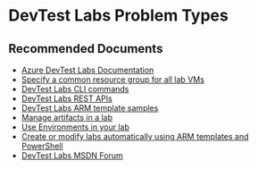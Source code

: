 <properties
    pageTitle="DevTest Labs Problem Types"
    description="List of references for common DevTest lab problem types."
    service="microsoft.devtestlab"
    resource="labs"
    authors="leovms"
    ms.author="leov"
    displayOrder=""
    selfHelpType="generic"
    supportTopicIds="32633552, 32633554, 32633556, 32633558, 32633560, 32633562, 32633564, 32633572, 32633574, 32633576, 32633590, 32633592, 32633553, 32633555, 32633557, 32633559, 32633561, 32633563, 32633565, 32633568, 32633573, 32633577, 32633591, 32633593"
    resourceTags=""
    productPesIds="15968"
    cloudEnvironments="public, fairfax, usnat, ussec"
    articleId="8aff36e6-7bc5-4b94-8b08-09c405823da9"
	ownershipId="AzureLabServices_DevTestLab"
/>

# DevTest Labs Problem Types

## **Recommended Documents**

* [Azure DevTest Labs Documentation](https://docs.microsoft.com/azure/lab-services/devtest-lab-overview)<br>
* [Specify a common resource group for all lab VMs](https://docs.microsoft.com/azure/lab-services/resource-group-control)<br>
* [DevTest Labs CLI commands](https://docs.microsoft.com/cli/azure/lab?view=azure-cli-latest)<br>
* [DevTest Labs REST APIs](https://docs.microsoft.com/rest/api/dtl/)<br>
* [DevTest Labs ARM template samples](https://github.com/Azure/azure-devtestlab/tree/master/Samples)<br>
* [Manage artifacts in a lab](https://docs.microsoft.com/azure/lab-services/devtest-lab-mandatory-artifacts)<br>
* [Use Environments in your lab](https://docs.microsoft.com/azure/lab-services/devtest-lab-create-environment-from-arm)<br>
* [Create or modify labs automatically using ARM templates and PowerShell](https://docs.microsoft.com/azure/lab-services/devtest-lab-use-arm-and-powershell-for-lab-resources)<br>
* [DevTest Labs MSDN Forum](https://social.msdn.microsoft.com/Forums/home?forum=AzureDevTestLabs&filter=unanswered&sort=lastpostdesc)<br>
